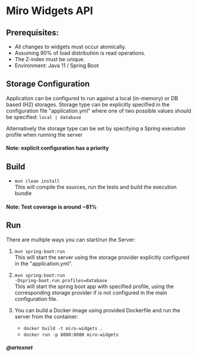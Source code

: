 # Miro Widgets API

## Prerequisites:
* All changes to widgets must occur atomically.
* Assuming 90% of load distribution is read operations.
* The Z-index must be unique.
* Environment: Java 11 / Spring Boot

## Storage Configuration
Application can be configured to run against a local (in-memory) or DB based (H2) storages. 
Storage type can be explicitly specified in the configuration file "application.yml" where 
one of two possible values should be specified: <code>local | database</code>

Alternatively the storage type can be set by specifying a Spring execution profile when 
running the server

#### Note: explicit configuration has a priority

## Build
* <code>mvn clean install</code> \
    This will compile the sources, run the tests and build the execution bundle

#### Note: Test coverage is around ~81%

## Run
There are multiple ways you can start/run the Server:
1. <code>mvn spring-boot:run</code> \
    This will start the server using the storage provider explicitly configured in the "application.yml".
     
2. <code>mvn spring-boot:run -Dspring-boot.run.profiles=database</code> \
    This will start the spring boot app with specified profile, using the corresponding storage provider 
    if is not configured in the main configuration file.
     
3. You can build a Docker image using provided Dockerfile and run the server from the container:
    * <code>docker build -t miro-widgets .</code>
    * <code>docker run -p 8080:8080 miro-widgets</code> 


##### @artexnet